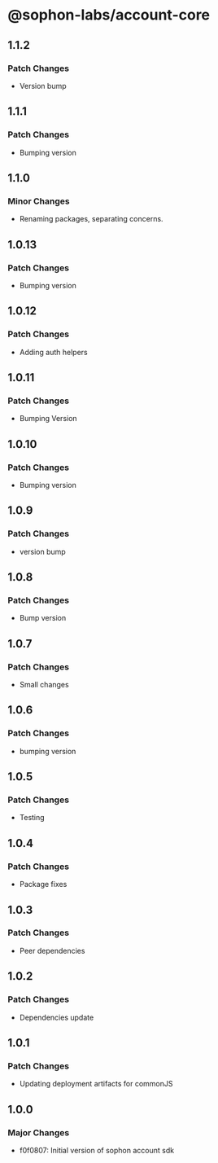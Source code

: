 # @sophon-labs/account-core

## 1.1.2

### Patch Changes

- Version bump

## 1.1.1

### Patch Changes

- Bumping version

## 1.1.0

### Minor Changes

- Renaming packages, separating concerns.

## 1.0.13

### Patch Changes

- Bumping version

## 1.0.12

### Patch Changes

- Adding auth helpers

## 1.0.11

### Patch Changes

- Bumping Version

## 1.0.10

### Patch Changes

- Bumping version

## 1.0.9

### Patch Changes

- version bump

## 1.0.8

### Patch Changes

- Bump version

## 1.0.7

### Patch Changes

- Small changes

## 1.0.6

### Patch Changes

- bumping version

## 1.0.5

### Patch Changes

- Testing

## 1.0.4

### Patch Changes

- Package fixes

## 1.0.3

### Patch Changes

- Peer dependencies

## 1.0.2

### Patch Changes

- Dependencies update

## 1.0.1

### Patch Changes

- Updating deployment artifacts for commonJS

## 1.0.0

### Major Changes

- f0f0807: Initial version of sophon account sdk
